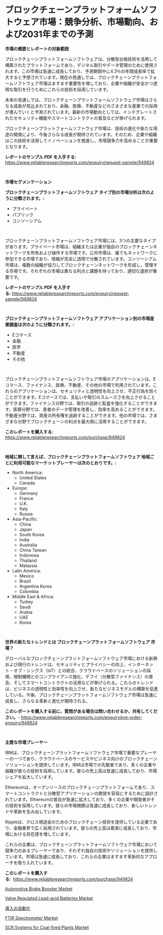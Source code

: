 <p><h1>ブロックチェーンプラットフォームソフトウェア市場：競争分析、市場動向、および2031年までの予測</h1></p><p><strong>市場の概要とレポートの対象範囲</strong></p>
<p><p>ブロックチェーンプラットフォームソフトウェアは、分散型台帳技術を活用して構築されたプラットフォームであり、デジタル取引やデータ管理のために使用されます。この市場は急速に成長しており、予測期間中に4.3％の年間成長率で拡大すると予想されています。現在の見通しでは、ブロックチェーンプラットフォームソフトウェア市場はますます重要性を増しており、企業や組織が安全かつ透明な取引を行うためにこれらの技術を採用しています。</p><p>未来の見通しでは、ブロックチェーンプラットフォームソフトウェア市場はさらなる成長が見込まれており、金融、医療、不動産などのさまざまな産業での採用が進んでいくと予測されています。最新の市場動向としては、インテグレートされたセキュリティ機能やスマートコントラクトの普及などが挙げられます。</p><p>ブロックチェーンプラットフォームソフトウェア市場は、技術の進化や新たな用途の開発により、今後さらなる成長が期待されています。そのため、企業や組織はこの技術を活用してイノベーションを推進し、市場競争力を高めることが重要となります。</p></p>
<p><strong>レポートのサンプル PDF を入手する:</strong> <a href="https://www.reliableresearchreports.com/enquiry/request-sample/949824">https://www.reliableresearchreports.com/enquiry/request-sample/949824</a></p>
<p>&nbsp;</p>
<p><strong>市場セグメンテーション</strong></p>
<p><strong>ブロックチェーンプラットフォームソフトウェア タイプ別の市場分析は次のように分類されます。:</strong></p>
<p><ul><li>プライベート</li><li>パブリック</li><li>コンソーシアム</li></ul></p>
<p>&nbsp;</p>
<p><p>ブロックチェーンプラットフォームソフトウェア市場には、3つの主要なタイプがあります。プライベート市場は、組織または企業が独自のブロックチェーンネットワークを所有および操作する市場です。公共市場は、誰でもネットワークに参加できる市場であり、情報が完全に透明で分散されています。コンソーシアム市場は、複数の組織が協力してブロックチェーンネットワークを形成し、管理する市場です。それぞれの市場は異なる利点と課題を持っており、適切な選択が重要です。</p></p>
<p><strong>レポートのサンプル PDF を入手する:</strong>&nbsp;<a href="https://www.reliableresearchreports.com/enquiry/request-sample/949824">https://www.reliableresearchreports.com/enquiry/request-sample/949824</a></p>
<p>&nbsp;</p>
<p><strong> ブロックチェーンプラットフォームソフトウェア アプリケーション別の市場産業調査は次のように分類されます。:</strong></p>
<p><ul><li>Eコマース</li><li>金融</li><li>医学</li><li>不動産</li><li>その他</li></ul></p>
<p>&nbsp;</p>
<p><p>ブロックチェーンプラットフォームソフトウェア市場のアプリケーションは、Eコマース、ファイナンス、医療、不動産、その他の市場で利用されています。これらのアプリケーションは、セキュリティと透明性を向上させ、不正行為を防ぐことができます。Eコマースでは、支払いや取引のスムーズさを向上させることができます。ファイナンス分野では、取引の追跡と監査を強化することができます。医療分野では、患者のデータ管理を改善し、効率を高めることができます。不動産分野では、資産の所有権を追跡することができます。他の市場では、さまざまな分野でブロックチェーンの利点を最大限に活用することができます。</p></p>
<p><strong>このレポートを購入する:</strong>&nbsp; <a href="https://www.reliableresearchreports.com/purchase/949824">https://www.reliableresearchreports.com/purchase/949824</a></p>
<p>&nbsp;</p>
<p><strong>地域に関して言えば、ブロックチェーンプラットフォームソフトウェア 地域ごとに利用可能なマーケットプレーヤーは次のとおりです。:</strong></p>
<p><ul>
    <li>
        North America:
        <ul>
            <li>United States</li>
            <li>Canada</li>
        </ul>
    </li>
    <li>
        Europe:
        <ul>
            <li>Germany</li>
            <li>France</li>
            <li>U.K.</li>
            <li>Italy</li>
            <li>Russia</li>
        </ul>
    </li>
    <li>
        Asia-Pacific:
        <ul>
            <li>China</li>
            <li>Japan</li>
            <li>South Korea</li>
            <li>India</li>
            <li>Australia</li>
            <li>China Taiwan</li>
            <li>Indonesia</li>
            <li>Thailand</li>
            <li>Malaysia</li>
        </ul>
    </li>
    <li>
        Latin America:
        <ul>
            <li>Mexico</li>
            <li>Brazil</li>
            <li>Argentina Korea</li>
            <li>Colombia</li>
        </ul>
    </li>
    <li>
        Middle East & Africa:
        <ul>
            <li>Turkey</li>
            <li>Saudi</li>
            <li>Arabia</li>
            <li>UAE</li>
            <li>Korea</li>
        </ul>
    </li>
    </ul></p>
<p>&nbsp;</p>
<p><strong>世界の新たなトレンドとは ブロックチェーンプラットフォームソフトウェア 市場？</strong></p>
<p><p>グローバルなブロックチェーンプラットフォームソフトウェア市場における新興および現行のトレンドは、セキュリティとプライバシーの向上、インターネット・オブ・シングス（IoT）との統合、クラウドベースのソリューションの採用、規制機関とのコンプライアンス強化、デフイ（分散型ファイナンス）の普及、そしてスマートコントラクトの活用などが挙げられる。これらのトレンドは、ビジネスの透明性と効率性を向上させ、新たなビジネスモデルの構築を促進している。今後、ブロックチェーンプラットフォームソフトウェア市場は急速に成長し、さらなる革新と進化が期待される。</p></p>
<p><strong>このレポートを購入する前に、質問がある場合は問い合わせるか、共有してください。</strong>- <a href="https://www.reliableresearchreports.com/enquiry/pre-order-enquiry/949824">https://www.reliableresearchreports.com/enquiry/pre-order-enquiry/949824</a></p>
<p>&nbsp;</p>
<p><strong>主要な市場プレーヤー</strong></p>
<p><p>IBMは、ブロックチェーンプラットフォームソフトウェア市場で重要なプレーヤーの一つであり、クラウドベースのサービスやビジネス向けのブロックチェーンソリューションを提供しています。IBMは市場での先駆者であり、多くの企業や組織が彼らの技術を採用しています。彼らの売上高は急速に成長しており、市場シェアを拡大しています。</p><p>Ethereumは、オープンソースのブロックチェーンプラットフォームであり、スマートコントラクトと分散型アプリケーションの開発を容易にするために設計されています。Ethereumの普及が急速に拡大しており、多くの企業や開発者がその技術を採用しています。彼らの市場規模は急速に成長しており、新しいトレンドや革新を生み出しています。</p><p>Rippleは、クロス境送金のためのブロックチェーン技術を提供している企業であり、金融業界で広く採用されています。彼らの売上高は着実に成長しており、市場における存在感を増しています。</p><p>これらの企業は、ブロックチェーンプラットフォームソフトウェア市場において競争力のあるプレーヤーであり、それぞれ独自の技術やソリューションを提供しています。市場は急速に成長しており、これらの企業はますます革新的なアプローチを取り入れています。</p></p>
<p><strong>このレポートを購入する:</strong>&nbsp;&nbsp;<a href="https://www.reliableresearchreports.com/purchase/949824">https://www.reliableresearchreports.com/purchase/949824</a></p>
<p><p><a href="https://issuu.com/reportprime-2/docs/automotive-brake-booster-market-size-2030.pptx">Automotive Brake Booster Market</a></p><p><a href="https://www.linkedin.com/pulse/valve-regulated-lead-acid-batteries-market-insights-players-kbjsc?trackingId=nFsphIyoSSIMpulMNgSJFw%3D%3D">Valve Regulated Lead-acid Batteries Market</a></p><p><a href="https://github.com/cnnriuez22368/Market-Research-Report-List-1/blob/main/15717449384.md">導入の自動化</a></p><p><a href="https://view.publitas.com/reportprime-1/ftir-spectrometer-market-size-reflecting-a-forecast-till-2031-market-by-type-by-application-and-by-geography/">FTIR Spectrometer Market</a></p><p><a href="https://www.linkedin.com/pulse/scr-systems-coal-fired-plants-market-size-focuses-dynamics-in-depth-d4d9c?trackingId=qZbYIPrvKcgtVeqdsxoG4w%3D%3D">SCR Systems for Coal-fired Plants Market</a></p></p>